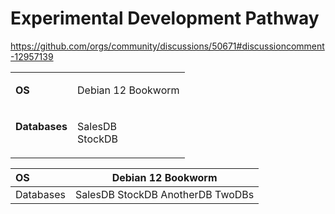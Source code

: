 # Experimental Development Pathway

https://github.com/orgs/community/discussions/50671#discussioncomment-12957139

<table style="border-collapse: collapse;">
<tbody>

<!-- Row 1 -->
<tr>
  <td>

  **OS**

  </td>
  <td>
  
  Debian 12 Bookworm
  
  </td>
</tr>

<!-- Row 2 -->
<tr>
  <td valign="top">

  **Databases**

  </td>
  <td>

  SalesDB<br>StockDB

  </td>
</tr>

</tbody>
</table>

| OS  | Debian 12 Bookworm |
| :-- | ------------------ |
| Databases | SalesDB StockDB AnotherDB TwoDBs |
